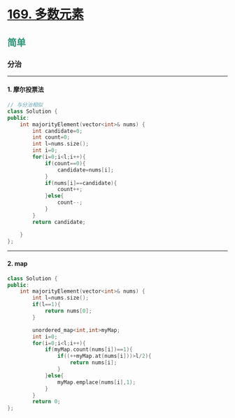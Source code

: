# [169. 多数元素](https://leetcode.cn/problems/majority-element/)   
## <font color=#2C9678>简单</font>  
### **分治**
***
#### 1. 摩尔投票法
```cpp
// 与分治相似
class Solution {
public:
    int majorityElement(vector<int>& nums) {
        int candidate=0;
        int count=0;
        int l=nums.size();
        int i=0;
        for(i=0;i<l;i++){
            if(count==0){
                candidate=nums[i];
            }
            if(nums[i]==candidate){
                count++;
            }else{
                count--;
            }
        }
        return candidate;

    }
};
```
***
#### 2. map
```cpp
class Solution {
public:
    int majorityElement(vector<int>& nums) {
        int l=nums.size();
        if(l==1){
            return nums[0];
        }

        unordered_map<int,int>myMap;
        int i=0;
        for(i=0;i<l;i++){
            if(myMap.count(nums[i])==1){
                if((++myMap.at(nums[i]))>l/2){
                    return nums[i];
                }
            }else{
                myMap.emplace(nums[i],1);
            }
        }
        return 0;
};
```